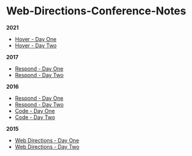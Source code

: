 # Web-Directions-Conference-Notes

**2021**
- [Hover - Day One](2021/hover-1.md)
- [Hover - Day Two](2021/hover-1.md)

**2017**
- [Respond - Day One](2017/respond-1.md)
- [Respond - Day Two](2017/respond-2.md)

**2016**
- [Respond - Day One](2016/respond-1.md)
- [Respond - Day Two](2016/respond-2.md)
- [Code - Day One](2016/code-1.md)
- [Code - Day Two](2016/code-2.md)

**2015**
- [Web Directions - Day One](2015/web-directions-1.md)
- [Web Directions - Day Two](2015/web-directions-2.md)

